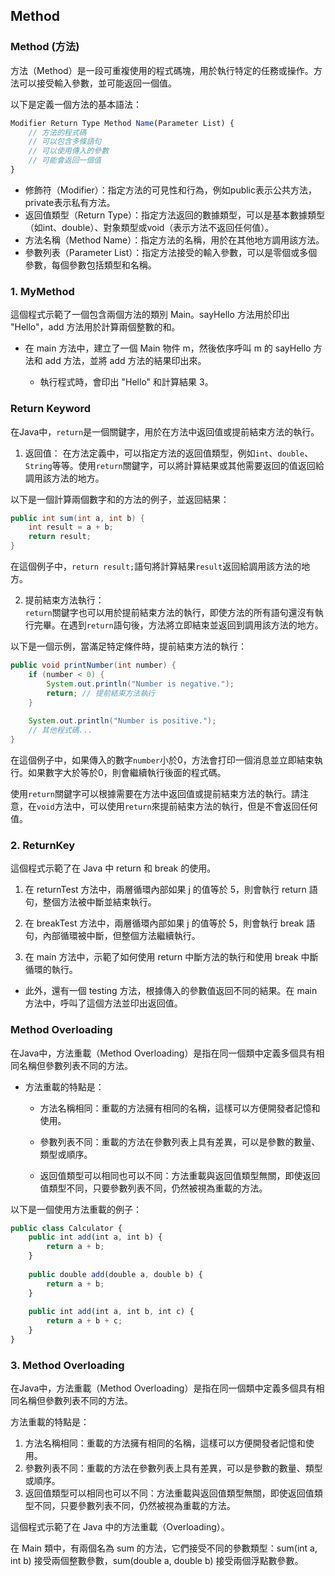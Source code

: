 ## Method


### Method (方法)
方法（Method）是一段可重複使用的程式碼塊，用於執行特定的任務或操作。方法可以接受輸入參數，並可能返回一個值。

以下是定義一個方法的基本語法：   
```js
Modifier Return Type Method Name(Parameter List) {
    // 方法的程式碼
    // 可以包含多條語句
    // 可以使用傳入的參數
    // 可能會返回一個值
}
```
* 修飾符（Modifier）：指定方法的可見性和行為，例如public表示公共方法，private表示私有方法。
* 返回值類型（Return Type）：指定方法返回的數據類型，可以是基本數據類型（如int、double）、對象類型或void（表示方法不返回任何值）。
* 方法名稱（Method Name）：指定方法的名稱，用於在其他地方調用該方法。
* 參數列表（Parameter List）：指定方法接受的輸入參數，可以是零個或多個參數，每個參數包括類型和名稱。

### 1. MyMethod
這個程式示範了一個包含兩個方法的類別 Main。sayHello 方法用於印出 "Hello"，add 方法用於計算兩個整數的和。   

* 在 main 方法中，建立了一個 Main 物件 m，然後依序呼叫 m 的 sayHello 方法和 add 方法，並將 add 方法的結果印出來。   

    * 執行程式時，會印出 "Hello" 和計算結果 3。   

### Return Keyword
在Java中，`return`是一個關鍵字，用於在方法中返回值或提前結束方法的執行。   

1. 返回值：
在方法定義中，可以指定方法的返回值類型，例如`int`、`double`、`String`等等。使用`return`關鍵字，可以將計算結果或其他需要返回的值返回給調用該方法的地方。   

以下是一個計算兩個數字和的方法的例子，並返回結果：    

```java
public int sum(int a, int b) {
    int result = a + b;
    return result;
}
```  
      
在這個例子中，`return result;`語句將計算結果`result`返回給調用該方法的地方。   

2. 提前結束方法執行：    
`return`關鍵字也可以用於提前結束方法的執行，即使方法的所有語句還沒有執行完畢。在遇到`return`語句後，方法將立即結束並返回到調用該方法的地方。    

以下是一個示例，當滿足特定條件時，提前結束方法的執行：    

```java
public void printNumber(int number) {
    if (number < 0) {
        System.out.println("Number is negative.");
        return; // 提前結束方法執行
    }
    
    System.out.println("Number is positive.");
    // 其他程式碼...
}
```

在這個例子中，如果傳入的數字`number`小於0，方法會打印一個消息並立即結束執行。如果數字大於等於0，則會繼續執行後面的程式碼。    

使用`return`關鍵字可以根據需要在方法中返回值或提前結束方法的執行。請注意，在`void`方法中，可以使用`return`來提前結束方法的執行，但是不會返回任何值。    

### 2. ReturnKey
這個程式示範了在 Java 中 return 和 break 的使用。    
      
1. 在 returnTest 方法中，兩層循環內部如果 j 的值等於 5，則會執行 return 語句，整個方法被中斷並結束執行。
        
2. 在 breakTest 方法中，兩層循環內部如果 j 的值等於 5，則會執行 break 語句，內部循環被中斷，但整個方法繼續執行。
       
3. 在 main 方法中，示範了如何使用 return 中斷方法的執行和使用 break 中斷循環的執行。    
       
* 此外，還有一個 testing 方法，根據傳入的參數值返回不同的結果。在 main 方法中，呼叫了這個方法並印出返回值。    


### Method Overloading
在Java中，方法重載（Method Overloading）是指在同一個類中定義多個具有相同名稱但參數列表不同的方法。    

* 方法重載的特點是：

    * 方法名稱相同：重載的方法擁有相同的名稱，這樣可以方便開發者記憶和使用。

    * 參數列表不同：重載的方法在參數列表上具有差異，可以是參數的數量、類型或順序。

    * 返回值類型可以相同也可以不同：方法重載與返回值類型無關，即使返回值類型不同，只要參數列表不同，仍然被視為重載的方法。

以下是一個使用方法重載的例子：    
```js
public class Calculator {
    public int add(int a, int b) {
        return a + b;
    }
    
    public double add(double a, double b) {
        return a + b;
    }
    
    public int add(int a, int b, int c) {
        return a + b + c;
    }
}
```


### 3. Method Overloading
在Java中，方法重載（Method Overloading）是指在同一個類中定義多個具有相同名稱但參數列表不同的方法。    

方法重載的特點是：

1. 方法名稱相同：重載的方法擁有相同的名稱，這樣可以方便開發者記憶和使用。
2. 參數列表不同：重載的方法在參數列表上具有差異，可以是參數的數量、類型或順序。
3. 返回值類型可以相同也可以不同：方法重載與返回值類型無關，即使返回值類型不同，只要參數列表不同，仍然被視為重載的方法。

這個程式示範了在 Java 中的方法重載（Overloading）。   

在 Main 類中，有兩個名為 sum 的方法，它們接受不同的參數類型：sum(int a, int b) 接受兩個整數參數，sum(double a, double b) 接受兩個浮點數參數。   